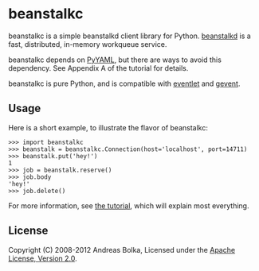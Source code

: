 beanstalkc
==========

beanstalkc is a simple beanstalkd client library for Python. [beanstalkd][] is
a fast, distributed, in-memory workqueue service.

beanstalkc depends on [PyYAML][], but there are ways to avoid this dependency.
See Appendix A of the tutorial for details.

beanstalkc is pure Python, and is compatible with [eventlet][] and [gevent][].

[beanstalkd]: http://kr.github.com/beanstalkd/
[eventlet]: http://eventlet.net/
[gevent]: http://www.gevent.org/
[PyYAML]: http://pyyaml.org/


Usage
-----

Here is a short example, to illustrate the flavor of beanstalkc:

    >>> import beanstalkc
    >>> beanstalk = beanstalkc.Connection(host='localhost', port=14711)
    >>> beanstalk.put('hey!')
    1
    >>> job = beanstalk.reserve()
    >>> job.body
    'hey!'
    >>> job.delete()

For more information, see [the tutorial](TUTORIAL.mkd), which will explain most
everything.


License
-------

Copyright (C) 2008-2012 Andreas Bolka, Licensed under the [Apache License,
Version 2.0][license].

[license]: http://www.apache.org/licenses/LICENSE-2.0
